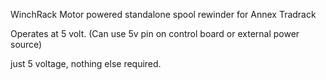 WinchRack 
Motor powered standalone spool rewinder for Annex Tradrack

Operates at 5 volt. (Can use 5v pin on control board or external power source)

just 5 voltage, nothing else required.

